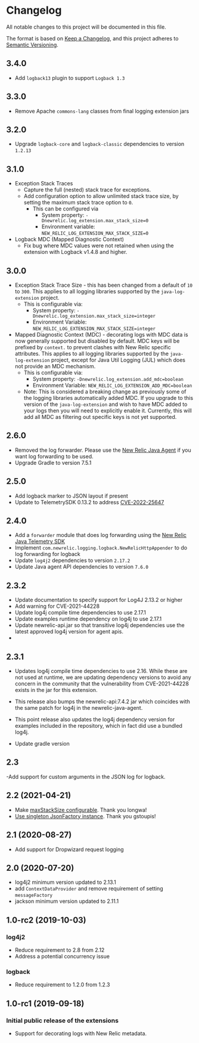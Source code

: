 # Changelog
All notable changes to this project will be documented in this file.

The format is based on [Keep a Changelog](https://keepachangelog.com/en/1.0.0/),
and this project adheres to [Semantic Versioning](https://semver.org/spec/v2.0.0.html).

## 3.4.0
*  Add `logback13` plugin to support `Logback 1.3`

## 3.3.0
* Remove Apache `commons-lang` classes from final logging extension jars

## 3.2.0
* Upgrade `logback-core` and `logback-classic` dependencies to version `1.2.13`

## 3.1.0
* Exception Stack Traces
  * Capture the full (nested) stack trace for exceptions.  
  * Add configuration option to allow unlimited stack trace size, by setting the maximum stack trace option to `0`.
    * This can be configured via
      * System property: `-Dnewrelic.log_extension.max_stack_size=0`
      * Environment variable: `NEW_RELIC_LOG_EXTENSION_MAX_STACK_SIZE=0`
* Logback MDC (Mapped Diagnostic Context)
  * Fix bug where MDC values were not retained when using the extension with Logback v1.4.8 and higher.  

## 3.0.0
* Exception Stack Trace Size - this has been changed from a default of `10` to `300`. This applies to all logging libraries supported by the `java-log-extension` project.
    * This is configurable via:
      * System property: `-Dnewrelic.log_extension.max_stack_size=integer`
      * Environment Variable: `NEW_RELIC_LOG_EXTENSION_MAX_STACK_SIZE=integer`
* Mapped Diagnostic Context (MDC) - decorating logs with MDC data is now generally supported but disabled by default. MDC keys will be prefixed by `context.` to prevent clashes with New Relic specific attributes. This applies to all logging libraries supported by the `java-log-extension` project, except for Java Util Logging (JUL) which does not provide an MDC mechanism. 
  * This is configurable via:
      * System property: `-Dnewrelic.log_extension.add_mdc=boolean`
      * Environment Variable: `NEW_RELIC_LOG_EXTENSION_ADD_MDC=boolean`
  * Note: This is considered a breaking change as previously some of the logging libraries automatically added MDC. If you upgrade to this version of the `java-log-extension` and wish to have MDC added to your logs then you will need to explicitly enable it. Currently, this will add all MDC as filtering out specific keys is not yet supported.

## 2.6.0
* Removed the log forwarder. Please use the [New Relic Java Agent](https://github.com/newrelic/newrelic-java-agent) if you want log forwarding to be used.
* Upgrade Gradle to version 7.5.1

## 2.5.0
* Add logback marker to JSON layout if present
* Update to TelemetrySDK 0.13.2 to address [CVE-2022-25647](https://github.com/advisories/GHSA-4jrv-ppp4-jm57)

## 2.4.0
- Add a `forwarder` module that does log forwarding using the [New Relic Java Telemetry SDK](https://github.com/newrelic/newrelic-telemetry-sdk-java)
- Implement `com.newrelic.logging.logback.NewRelicHttpAppender` to do log forwarding for logback
- Update `log4j2` dependencies to version `2.17.2`
- Update Java agent API dependencies to version `7.6.0`

## 2.3.2
- Update documentation to specify support for Log4J 2.13.2 or higher
- Add warning for CVE-2021-44228
- Update log4j compile time dependencies to use 2.17.1
- Update examples runtime dependency on log4j to use 2.17.1
- Update newrelic-api.jar so that transitive log4j dependencies use the latest approved log4j version for agent apis.
- 
## 2.3.1
- Updates log4j compile time dependencies to use 2.16. While these are not used at runtime, we are updating dependency versions to avoid any concern in the community that the vulnerability from CVE-2021-44228 exists in the jar for this extension.

- This release also bumps the newrelic-api:7.4.2 jar which coincides with the same patch for log4j in the newrelic-java-agent.

- This point release also updates the log4j dependency version for examples included in the repository, which in fact did use a bundled log4j.

- Update gradle version

## 2.3
-Add support for custom arguments in the JSON log for logback.


## 2.2 (2021-04-21)
- Make [maxStackSize configurable](https://github.com/newrelic/java-log-extensions/pull/30). Thank you longwa!
- [Use singleton JsonFactory instance](https://github.com/newrelic/java-log-extensions/pull/32). Thank you gstoupis!

## 2.1 (2020-08-27)
- Add support for Dropwizard request logging

## 2.0 (2020-07-20)
- log4j2 minimum version updated to 2.13.1
- add `ContextDataProvider` and remove requirement of setting `messageFactory`
- jackson minimum version updated to 2.11.1

## 1.0-rc2 (2019-10-03)
### log4j2
- Reduce requirement to 2.8 from 2.12
- Address a potential concurrency issue

### logback
- Reduce requirement to 1.2.0 from 1.2.3

## 1.0-rc1  (2019-09-18)
### Initial public release of the extensions
- Support for decorating logs with New Relic metadata.
